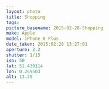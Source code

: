 ```yaml
---
layout: photo
title: Shopping
tags: 
picture_basename: 2015-02-28-Shopping
make: Apple
model: iPhone 6 Plus
date_taken: 2015:02:28 13:27:01
aperture: 2.2
shutter: 1/15
iso: 50
lat: 51.439114
lon: 0.269503
alt: 13.29
---
```



